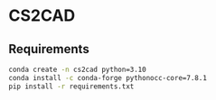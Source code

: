 # CS2CAD

## Requirements

```sh
conda create -n cs2cad python=3.10
conda install -c conda-forge pythonocc-core=7.8.1
pip install -r requirements.txt
```